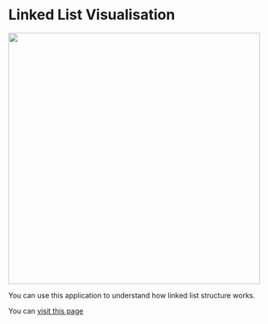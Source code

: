 # Linked List Visualisation

<img float="left" src="https://mehmetakifakkus.github.io/dsviz/css/images/main.png" width="500"/>

You can use this application to understand how linked list structure works. 

You can [visit this page](https://mehmetakifakkus.github.io/dsviz/)
